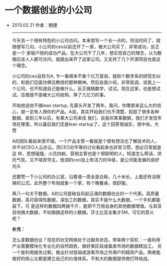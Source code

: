 # 一个数据创业的小公司

* 2013.02.21   作者：鲍捷

  ***

  今天去一个很有特色的小公司访问。本来想写一个长一点的，但没时间了，就随便写几句。小公司的ceo以前还开了一家，被大公司买了，非常成功，反正是一个 家喻户晓的成功产品。在大公司干了几年，想实现自己的理念，认为数据应该人人都可访问，就跳出来开了这家公司。又支持了几个开源项目也是这个理念。

  小公司的ceo且称为A, 乍一看根本不象个亿万富翁，就和个数学系的研究生似的，和我们见面仿佛见教授的那种眼神。然后自我介绍，非常低调，说我上一个公司，也不知道自己能做什么，反正搞搞数学，试试。现在这家，也是想试试。压根就不提被大公司收购，挣了几亿刀的事。

  开始他说他不搞lean startup, 先蒙头开发了两年。我问，你哪里来这么大的信心，就一定有人用你的产品。A说，其实开始我们也不清楚，捣鼓了很多各种数据。直到三年以后，有某大公司来找 我们，说喜欢某某数据，我们才发现市场在哪里。所以最后我们还是lean startup了。这个回答很诚实，很中肯。大赞

  A的团队看起来很不错。一个产品主管一看就是个很有想法也了解技术的人，并不对CEO人云亦云。而CEO对平等的讨论看起来也非常习惯，想必日常就是这 样，思想碰撞，火花四射。营销主管也是个很聪明的人，知道怎么帮话，烘托气氛，又不喧宾夺主。低调的ceo加上有活力的中层，是公司能发展的良好兆头

  还要赞一下小公司的办公室，沿着墙一周全是白板，几十米长。上面还有没擦掉的公式。此外整个布局就象一个家，有个晚餐桌，很舒服。

  再八一句关于数据。A的公司是硅谷风起云涌的数据创业的一个代表。高质量数据，高可获得性数据，深加工的数据，其实不是什么大数据，一个手机都能装下。可 是这样的数据四两拨千斤，能把千万倍自身的其他数据增值。与其盲目地搞大数据，不如搞搞这样的小数据。莎士比亚全集才5M，可它的意义呢？

  **补充：**

  怎么拿数据创业？现在的社交网络处于过服务状态，带来两个契机：一是利用产业需要模块化专业化的自然趋势，做好某区段或垂直市场的数据精加工。 另一个是利用服务过剩，推出针对低端或游离市场之外用户的精简产品。两者能做好的核心又都是建立自己的价值体系，不和大的数据提供商打阵地战。